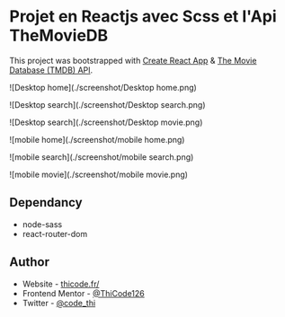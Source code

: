 # Projet en Reactjs avec Scss et l'Api TheMovieDB

This project was bootstrapped with [Create React App](https://github.com/facebook/create-react-app) & [The Movie Database (TMDB) API](https://developers.themoviedb.org/3/getting-started/introduction).

![Desktop home](./screenshot/Desktop home.png)



![Desktop search](./screenshot/Desktop search.png)



![Desktop search](./screenshot/Desktop movie.png)



![mobile home](./screenshot/mobile home.png)



![mobile search](./screenshot/mobile search.png)



![mobile movie](./screenshot/mobile movie.png)

## Dependancy

- node-sass
- react-router-dom

## Author

- Website - [thicode.fr/](https://thicode.fr/)
- Frontend Mentor - [@ThiCode126](https://www.frontendmentor.io/profile/ThiCode126)
- Twitter - [@code_thi](https://twitter.com/code_thi)
